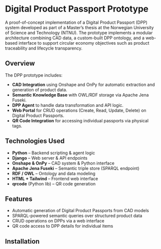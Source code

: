 # Digital Product Passport Prototype

A proof-of-concept implementation of a Digital Product Passport (DPP) system developed as part of a Master’s thesis at the Norwegian University of Science and Technology (NTNU). The prototype implements a modular architecture combining CAD data, a custom-built DPP ontology, and a web-based interface to support circular economy objectives such as product traceability and lifecycle transparency.

## Overview

The DPP prototype includes:
- **CAD Integration** using Onshape and OnPy for automatic extraction and generation of product data.
- **Semantic Knowledge Base** with OWL/RDF storage via Apache Jena Fuseki.
- **DPP Agent** to handle data transformation and API logic.
- **Web Portal** for CRUD operations (Create, Read, Update, Delete) on Digital Product Passports.
- **QR Code Integration** for accessing individual passports via physical tags.

## Technologies Used

- **Python** – Backend scripting & agent logic
- **Django** – Web server & API endpoints
- **Onshape & OnPy** – CAD system & Python interface
- **Apache Jena Fuseki** – Semantic triple store (SPARQL endpoint)
- **RDF / OWL** – Ontology and data modeling
- **HTML + Tailwind** – Frontend web interface
- **qrcode** (Python lib) – QR code generation

## Features

- Automatic generation of Digital Product Passports from CAD models
- SPARQL-powered semantic queries over structured product data
- CRUD operations on DPPs via a web interface
- QR code access to DPP details for individual items

## Installation
